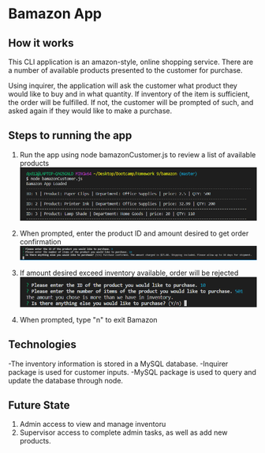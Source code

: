 # Bamazon App

## How it works
This CLI application is an amazon-style, online shopping service. There are a number of available products presented to the customer for purchase. 

Using inquirer, the application will ask the customer what product they would like to buy and in what quantity. If inventory of the item is sufficient, the order will be fulfilled. If not, the customer will be prompted of such, and asked again if they would like to make a purchase. 

## Steps to running the app
1. Run the app using node bamazonCustomer.js to review a list of available products
![alt text](/images/node_CLI_bamazon.PNG  "Logo Title Text 1")

2. When prompted, enter the product ID and amount desired to get order confirmation
![alt text](/images/bamazon_order.PNG  "Logo Title Text 1")

3. If amount desired exceed inventory available, order will be rejected
![alt text](/images/bamazon_low_inventory.PNG  "Logo Title Text 1")

4. When prompted, type "n" to exit Bamazon

## Technologies
-The inventory information is stored in a MySQL database. 
-Inquirer package is used for customer inputs.
-MySQL package is used to query and update the database through node.

## Future State
1. Admin access to view and manage inventoru
2. Supervisor access to complete admin tasks, as well as add new products. 